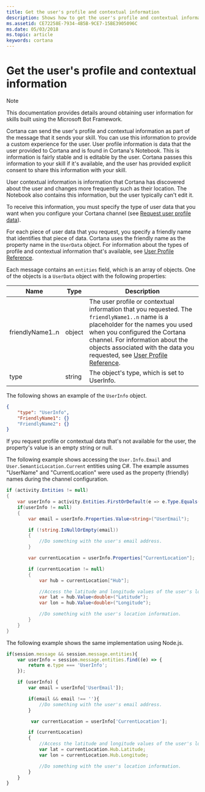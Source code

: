 ```yaml
---
title: Get the user's profile and contextual information
description: Shows how to get the user's profile and contextual information.
ms.assetid: CE72258E-7934-4B5B-9CE7-15BE3905096C
ms.date: 05/03/2018
ms.topic: article
keywords: cortana
---
```



# Get the user's profile and contextual information

> [!NOTE]
> This documentation provides details around obtaining user information for skills built using the Microsoft Bot Framework.
> 


Cortana can send the user's profile and contextual information as part of the message that it sends your skill. You can use this information to provide a custom experience for the user. User profile information is data that the user provided to Cortana and is found in Cortana's Notebook. This is information is fairly stable and is editable by the user. Cortana passes this information to your skill if it's available, and the user has provided explicit consent to share this information with your skill. 

User contextual information is information that Cortana has discovered about the user and changes more frequently such as their location. The Notebook also contains this information, but the user typically can't edit it.

To receive this information, you must specify the type of user data that you want when you configure your Cortana channel (see [Request user profile data](https://docs.microsoft.com/en-us/bot-framework/channel-connect-cortana#request-user-profile-data)).

For each piece of user data that you request, you specify a friendly name that identifies that piece of data. Cortana uses the friendly name as the property name in the `UserData` object. For information about the types of profile and contextual information that's available, see [User Profile Reference](user-profile-contextual-info.md).

<!-- This doesn't seem right. The name is entities which is plural so you'd think it's an array of entities, one of which might be UserData. Confirm. -->

Each message contains an `entities` field, which is an array of objects. One of the objects is a `UserData` object with the following properties:


| Name | Type | Description 
|-|-|-
| friendlyName1..n | object | The user profile or contextual information that you requested. The `friendlyName1..n` name is a placeholder for the names you used when you configured the Cortana channel. For information about the objects associated with the data you requested, see [User Profile Reference](user-profile-contextual-info.md).
| type | string | The object's type, which is set to UserInfo. 


The following shows an example of the `UserInfo` object.

```json
{                   
    "type": "UserInfo",  
    "FriendlyName1": {}  
    "FriendlyName2": {}  
}
```

If you request profile or contextual data that's not available for the user, the property's value is an empty string or null. 

The following example shows accessing the `User.Info.Email` and `User.SemanticLocation.Current` entities using C#. The example assumes "UserName" and "CurrentLocation" were used as the property (friendly) names during the channel configuration.

```csharp
if (activity.Entities != null)
{
    var userInfo = activity.Entities.FirstOrDefault(e => e.Type.Equals("UserInfo"));
    if(userInfo != null)
    {
        var email = userInfo.Properties.Value<string>("UserEmail");

        if (!string.IsNullOrEmpty(email))
        {
            //Do something with the user's email address.
        }

        var currentLocation = userInfo.Properties["CurrentLocation"];

        if (currentLocation != null)
        {
            var hub = currentLocation["Hub"];

            //Access the latitude and longitude values of the user's location.
            var lat = hub.Value<double>("Latitude");
            var lon = hub.Value<double>("Longitude");

            //Do something with the user's location information.
        }
    }
}
```

The following example shows the same implementation using Node.js.

```javascript
if(session.message && session.message.entities){
    var userInfo = session.message.entities.find((e) => {
        return e.type === 'UserInfo';
    });

    if (userInfo) {
        var email = userInfo['UserEmail']);

        if(email && email !== ''){
            //Do something with the user's email address.
        }

         var currentLocation = userInfo['CurrentLocation'];

        if (currentLocation)
        {
            //Access the latitude and longitude values of the user's location.
            var lat = currentLocation.Hub.Latitude;
            var lon = currentLocation.Hub.Longitude;

            //Do something with the user's location information.
        }
    }
}
```


